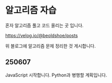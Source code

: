 # 알고리즘 자습

혼자 알고리즘 풀고 코드 올리는 곳 입니다.

https://velog.io/@beoldshoe/posts

위 블로그에 알고리즘 문제 정리한 것 게시합니다.

## 250607
JavaScript 시작합니다. Python과 병행할 계획입니다.

